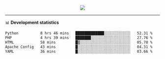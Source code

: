 <h3 align="center">
  <a href="https://github.com/hwalker928">
      <img src="https://github-profile-trophy.vercel.app/?username=hwalker928&no-bg=true&no-frame=true">
  </a>
</h3>


<hr>

📊 **Development statistics**

<!--START_SECTION:waka-->

```txt
Python          8 hrs 46 mins   █████████████░░░░░░░░░░░░   52.31 %
PHP             4 hrs 39 mins   ███████░░░░░░░░░░░░░░░░░░   27.76 %
HTML            58 mins         █▒░░░░░░░░░░░░░░░░░░░░░░░   05.78 %
Apache Config   43 mins         █░░░░░░░░░░░░░░░░░░░░░░░░   04.31 %
YAML            36 mins         █░░░░░░░░░░░░░░░░░░░░░░░░   03.66 %
```

<!--END_SECTION:waka-->
